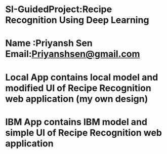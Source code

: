 # SI-GuidedProject:Recipe Recognition Using Deep Learning
# Name :Priyansh Sen Email:Priyanshsen@gmail.com
# Local App contains local model and modified UI of Recipe Recognition web application (my own design)
# IBM App contains IBM model and simple UI of Recipe Recognition web application
